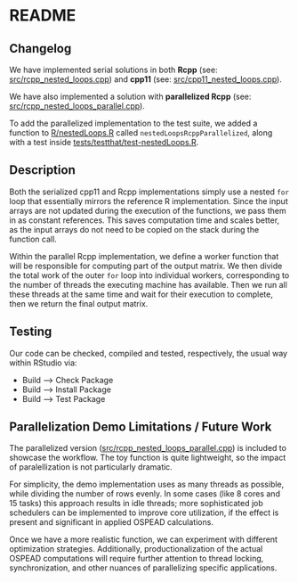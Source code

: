 # README

## Changelog

We have implemented serial solutions in both **Rcpp** (see: [src/rcpp_nested_loops.cpp](src/rcpp_nested_loops.cpp)) and
**cpp11** (see: [src/cpp11_nested_loops.cpp](src/cpp11_nested_loops.cpp)).

We have also implemented a solution with **parallelized Rcpp** (see: [src/rcpp_nested_loops_parallel.cpp](src/rcpp_nested_loops_parallel.cpp)).

To add the parallelized implementation to the test suite, we added a function to [R/nestedLoops.R](R/nestedLoops.R)
called `nestedLoopsRcppParallelized`, along with a test
inside [tests/testthat/test-nestedLoops.R](tests/testthat/test-nestedLoops.R).

## Description

Both the serialized cpp11 and Rcpp implementations simply use a nested `for` loop that essentially mirrors the reference
R implementation. Since the input arrays are not updated during the execution of the functions, we pass them in as
constant references. This saves computation time and scales better, as the input arrays do not need to be copied on the
stack during the function call.

Within the parallel Rcpp implementation, we define a worker function that will be responsible for computing part of the
output matrix. We then divide the total work of the outer `for` loop into individual workers, corresponding to the
number of threads the executing machine has available. Then we run all these threads at the same time and wait for their
execution to complete, then we return the final output matrix.

## Testing

Our code can be checked, compiled and tested, respectively, the usual way within RStudio via:

+ Build --> Check Package
+ Build --> Install Package
+ Build --> Test Package

## Parallelization Demo Limitations / Future Work

The parallelized version ([src/rcpp_nested_loops_parallel.cpp](src/rcpp_nested_loops_parallel.cpp)) is included to
showcase the workflow. The toy function is quite lightweight, so the impact of paralellization is not particularly
dramatic.

For simplicity, the demo implementation uses as many threads as possible, while dividing the number of rows evenly. In
some cases (like 8 cores and 15 tasks) this approach results in idle threads; more sophisticated job schedulers can be
implemented to improve core utilization, if the effect is present and significant in applied OSPEAD calculations.

Once we have a more realistic function, we can experiment with different optimization strategies. Additionally,
productionalization of the actual OSPEAD computations will require further attention to thread locking, synchronization, and other
nuances of parallelizing specific applications.
